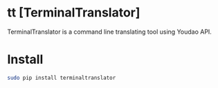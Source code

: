 # tt [TerminalTranslator]
TerminalTranslator is a command line translating tool using Youdao API.

# Install
```bash
sudo pip install terminaltranslator
```
